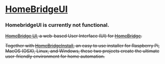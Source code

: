 # [HomeBridgeUI](http://github.com/NulledLabs/HomeBridgeUI)

### HomebridgeUI is currently not functional.

~~[HomeBridge UI](http://github.com/NulledLabs/HomeBridgeUI), a web-based User Interface (UI) for [HomeBridge](https://github.com/nfarina/homebridge).~~

~~Together with [HomeBridgeInstall](http://github.com/NulledLabs/HomeBridgeInstaller), an easy to use installer for Raspberry Pi, MacOS (OSX), Linux, and Windows, these two projects
create the ultimate user-friendly environment for home automation.~~
